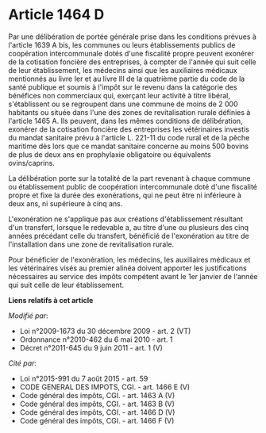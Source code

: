 # Article 1464 D

Par une délibération de portée générale prise dans les conditions prévues à l'article 1639 A bis, les communes ou leurs
établissements publics de coopération intercommunale dotés d'une fiscalité propre peuvent exonérer de la cotisation foncière
des entreprises, à compter de l'année qui suit celle de leur établissement, les médecins ainsi que les auxiliaires médicaux
mentionnés au livre Ier et au livre III de la quatrième partie du code de la santé publique et soumis à l'impôt sur le revenu
dans la catégorie des bénéfices non commerciaux qui, exerçant leur activité à titre libéral, s'établissent ou se regroupent
dans une commune de moins de 2 000 habitants ou située dans l'une des zones de revitalisation rurale définies à l'article
1465 A. Ils peuvent, dans les mêmes conditions de délibération, exonérer de la cotisation foncière des entreprises les
vétérinaires investis du mandat sanitaire prévu à l'article L. 221-11 du code rural et de la pêche maritime dès lors que ce
mandat sanitaire concerne au moins 500 bovins de plus de deux ans en prophylaxie obligatoire ou équivalents ovins/caprins.

La délibération porte sur la totalité de la part revenant à chaque commune ou établissement public de coopération
intercommunale doté d'une fiscalité propre et fixe la durée des exonérations, qui ne peut être ni inférieure à deux ans, ni
supérieure à cinq ans. 

L'exonération ne s'applique pas aux créations d'établissement résultant d'un transfert, lorsque le redevable a, au titre
d'une ou plusieurs des cinq années précédant celle du transfert, bénéficié de l'exonération au titre de l'installation dans
une zone de revitalisation rurale.

Pour bénéficier de l'exonération, les médecins, les auxiliaires médicaux et les vétérinaires visés au premier alinéa doivent
apporter les justifications nécessaires au service des impôts compétent avant le 1er janvier de l'année qui suit celle de
leur établissement.

**Liens relatifs à cet article**

_Modifié par_:

  - Loi n°2009-1673 du 30 décembre 2009 - art. 2 (VT)
  - Ordonnance n°2010-462 du 6 mai 2010 - art. 1
  - Décret n°2011-645 du 9 juin 2011 - art. 1 (V)

_Cité par_:

  - Loi n°2015-991 du 7 août 2015 - art. 59
  - CODE GENERAL DES IMPOTS, CGI. - art. 1466 E (V)
  - Code général des impôts, CGI. - art. 1463 A (V)
  - Code général des impôts, CGI. - art. 1463 B (V)
  - Code général des impôts, CGI. - art. 1466 D (V)
  - Code général des impôts, CGI. - art. 1466 F (V)
